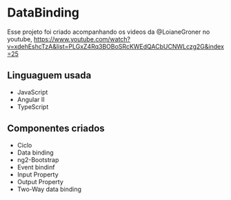 # DataBinding

Esse projeto foi criado acompanhando os videos da @LoianeGroner no youtube, https://www.youtube.com/watch?v=xdehEshcTzA&list=PLGxZ4Rq3BOBoSRcKWEdQACbUCNWLczg2G&index=25

## Linguaguem usada

- JavaScript
- Angular II
- TypeScript


## Componentes criados

- Ciclo
- Data binding
- ng2-Bootstrap
- Event bindinf
- Input Property
- Output Property
- Two-Way data binding